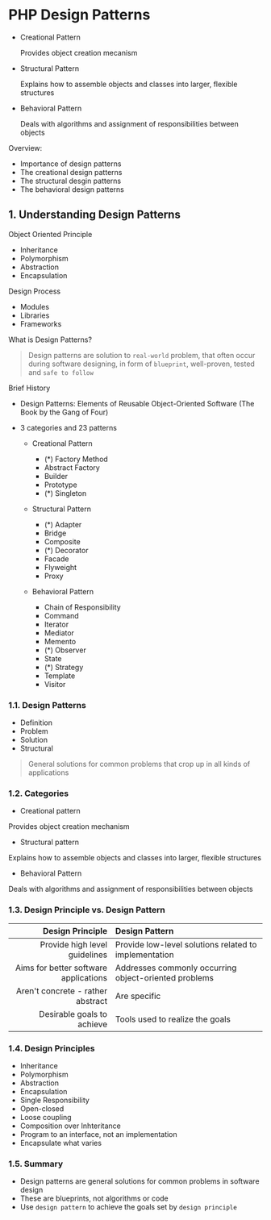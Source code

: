 # PHP Design Patterns

- Creational Pattern

  Provides object creation mecanism

- Structural Pattern

  Explains how to assemble objects and classes into larger, flexible structures

- Behavioral Pattern

  Deals with algorithms and assignment of responsibilities between objects

Overview:

- Importance of design patterns
- The creational design patterns
- The structural desgin patterns
- The behavioral design patterns

## 1. Understanding Design Patterns

Object Oriented Principle

- Inheritance
- Polymorphism
- Abstraction
- Encapsulation

Design Process

- Modules
- Libraries
- Frameworks

What is Design Patterns?

> Design patterns are solution to `real-world` problem, that
> often occur during software designing, in form of
> `blueprint`, well-proven, tested and `safe to follow`

Brief History

- Design Patterns: Elements of Reusable Object-Oriented Software (The Book by the Gang of Four)
- 3 categories and 23 patterns

  - Creational Pattern

    - (\*) Factory Method
    - Abstract Factory
    - Builder
    - Prototype
    - (\*) Singleton

  - Structural Pattern

    - (\*) Adapter
    - Bridge
    - Composite
    - (\*) Decorator
    - Facade
    - Flyweight
    - Proxy

  - Behavioral Pattern

    - Chain of Responsibility
    - Command
    - Iterator
    - Mediator
    - Memento
    - (\*) Observer
    - State
    - (\*) Strategy
    - Template
    - Visitor

### 1.1. Design Patterns

- Definition
- Problem
- Solution
- Structural

> General solutions for common problems that crop up in all kinds of applications

### 1.2. Categories

- Creational pattern

Provides object creation mechanism

- Structural pattern

Explains how to assemble objects and classes into larger, flexible structures

- Behavioral Pattern

Deals with algorithms and assignment of responsibilities between objects

### 1.3. Design Principle vs. Design Pattern

|                      Design Principle | Design Pattern                                        |
| ------------------------------------: | :---------------------------------------------------- |
|         Provide high level guidelines | Provide low-level solutions related to implementation |
| Aims for better software applications | Addresses commonly occurring object-oriented problems |
|     Aren't concrete - rather abstract | Are specific                                          |
|            Desirable goals to achieve | Tools used to realize the goals                       |

### 1.4. Design Principles

- Inheritance
- Polymorphism
- Abstraction
- Encapsulation
- Single Responsibility
- Open-closed
- Loose coupling
- Composition over Inhteritance
- Program to an interface, not an implementation
- Encapsulate what varies

### 1.5. Summary

- Design patterns are general solutions for common problems in software design
- These are blueprints, not algorithms or code
- Use `design pattern` to achieve the goals set by `design principle`
